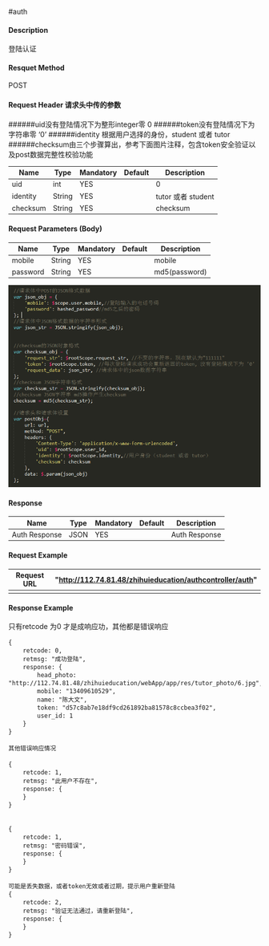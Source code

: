 #auth 
#### Description
登陆认证
#### Resquet Method
POST


#### Request Header 请求头中传的参数
######uid没有登陆情况下为整形integer零 0
######token没有登陆情况下为字符串零 ‘0’
######identity 根据用户选择的身份，student 或者 tutor
######checksum由三个步骤算出，参考下面图片注释，包含token安全验证以及post数据完整性校验功能

| Name | Type | Mandatory | Default | Description |
| -- | -- | -- | -- | -- |
| uid | int | YES |  | 0 |
| identity    | String | YES |  | tutor 或者 student|
| checksum    | String | YES |  | checksum|


#### Request Parameters (Body)

| Name | Type | Mandatory | Default | Description |
| -- | -- | -- | -- | -- |
| mobile | String | YES |  | mobile |
| password    | String | YES |  | md5(password) |

![](login2.PNG)

#### Response
| Name | Type | Mandatory | Default | Description |
| -- | -- | -- | -- | -- |
| Auth Response | JSON | YES| | Auth Response |


#### Request Example

|Request URL | "http://112.74.81.48/zhihuieducation/authcontroller/auth" |
| --| -- |
| | |

#### Response Example

只有retcode 为0 才是成响应功，其他都是错误响应
```
{
    retcode: 0, 
    retmsg: "成功登陆",
    response: {
        head_photo: "http://112.74.81.48/zhihuieducation/webApp/app/res/tutor_photo/6.jpg",
        mobile: "13409610529",
        name: "陈大文",
        token: "d57c8ab7e18df9cd261892ba81578c8ccbea3f02",
        user_id: 1
    }
}

其他错误响应情况

{
    retcode: 1, 
    retmsg: "此用户不存在",
    response: {
    }
}


{
    retcode: 1, 
    retmsg: "密码错误",
    response: {
    }
}

可能是丢失数据，或者token无效或者过期，提示用户重新登陆
{
    retcode: 2, 
    retmsg: "验证无法通过，请重新登陆",
    response: {
    }
}
```



